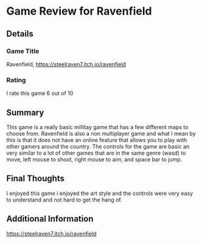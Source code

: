 # Game Review for Ravenfield

## Details

### Game Title
Ravenfield, https://steelraven7.itch.io/ravenfield

### Rating
I rate this game 6 out of 10

## Summary
This game is a really basic millitay game that has a few different maps to choose from. Ravenfield is also a non multiplayer game and what I mean by this is that it does not have an online feature that allows you to play with other gamers around the country. The controls for the game are basic an very similar to a lot of other games that are in the same genre (wasd) to move, left mouse to shoot, right mouse to aim, and space bar to jump. 

## Final Thoughts
I enjoyed this game i enjoyed the art style and the controls were very easy to understand and not hard to get the hang of.

## Additional Information
https://steelraven7.itch.io/ravenfield
